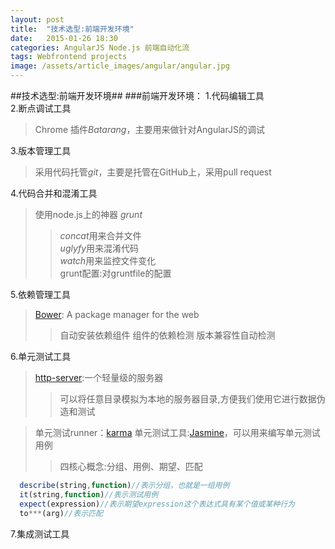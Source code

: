 ```yaml
---
layout: post
title:  "技术选型:前端开发环境"
date:   2015-01-26 18:30
categories: AngularJS Node.js 前端自动化流 
tags: Webfrontend projects
image: /assets/article_images/angular/angular.jpg
---
```

##技术选型:前端开发环境##
###前端开发环境：
1.代码编辑工具<br>
2.断点调试工具<br>
> Chrome 插件*Batarang*，主要用来做针对AngularJS的调试

3.版本管理工具<br>
> 采用代码托管*git*，主要是托管在GitHub上，采用pull request

4.代码合并和混淆工具<br>
> 使用node.js上的神器 *grunt*
>>   *concat*用来合并文件<br>
>>   *uglyfy*用来混淆代码<br>
>>   *watch*用来监控文件变化<br>
> grunt配置:对gruntfile的配置

5.依赖管理工具<br>
> [Bower](http://bower.io): A package manager for the web
>>   自动安装依赖组件
>>   组件的依赖检测
>>   版本兼容性自动检测

6.单元测试工具<br>
> [http-server](https://github.com/nodeapps/http-server):一个轻量级的服务器
>>可以将任意目录模拟为本地的服务器目录,方便我们使用它进行数据伪造和测试

> 单元测试runner：[karma](http://karma-runner.github.io/)
> 单元测试工具:[Jasmine](http://jasmine.github.io/)，可以用来编写单元测试用例
>> 四核心概念:分组、用例、期望、匹配

```Javascript
  describe(string,function)//表示分组，也就是一组用例
  it(string,function)//表示测试用例
  expect(expression)//表示期望expression这个表达式具有某个值或某种行为
  to***(arg)//表示匹配
```



7.集成测试工具<br>
